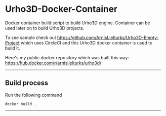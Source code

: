 # Urho3D-Docker-Container
Docker container build script to build Urho3D engine. Container can be used later on to build Urho3D projects. 

To see sample check out https://github.com/ArnisLielturks/Urho3D-Empty-Project which uses CircleCI and this Urho3D docker container is used to build it.

Here's my public docker repository which was built this way: https://hub.docker.com/r/arnislielturks/urho3d/

---

## Build process
Run the following command
```
docker build .
```
---
